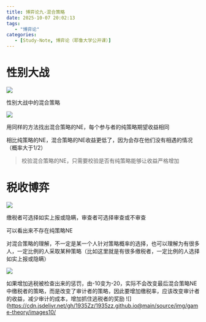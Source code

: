 ```yaml
---
title: 博弈论九-混合策略
date: 2025-10-07 20:02:13
tags: 
   - "博弈论"
categories: 
   - [Study-Note, 博弈论（耶鲁大学公开课）]
---
```


# 性别大战

![](https://cdn.jsdelivr.net/gh/1935Zz/1935zz.github.io@main/source/img/game-theory/images10/image.png)

性别大战中的混合策略



![](https://cdn.jsdelivr.net/gh/1935Zz/1935zz.github.io@main/source/img/game-theory/images10/image-1.png)

用同样的方法找出混合策略的NE，每个参与者的纯策略期望收益相同

相比纯策略的NE，混合策略的NE收益更低了，因为会存在他们没有相遇的情况（概率大于1/2）

> 校验混合策略的NE，只需要校验是否有纯策略能够让收益严格增加

# 税收博弈

![](https://cdn.jsdelivr.net/gh/1935Zz/1935zz.github.io@main/source/img/game-theory/images10/image-2.png)

缴税者可选择如实上报或隐瞒，审查者可选择审查或不审查

可以看出来不存在纯策略NE

对混合策略的理解，不一定是某一个人针对策略概率的选择，也可以理解为有很多人，一定比例的人采取某种策略（比如这里就是有很多缴税者，一定比例的人选择如实上报或隐瞒）



![](https://cdn.jsdelivr.net/gh/1935Zz/1935zz.github.io@main/source/img/game-theory/images10/image-3.png)

如果增加逃税被检查出来的惩罚，由-10变为-20，实际不会改变最后混合策略NE中缴税者的策略，而是改变了审计者的策略，因此要增加缴税率，应该改变审计者的收益，减少审计的成本，增加抓住逃税者的奖励
![](https://cdn.jsdelivr.net/gh/1935Zz/1935zz.github.io@main/source/img/game-theory/images10/